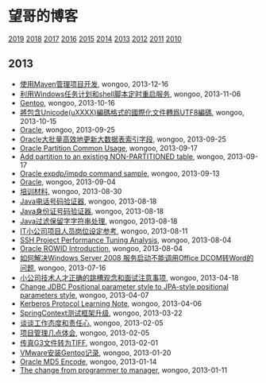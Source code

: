 # 望哥的博客
 [2019](/2019/)
 [2018](/2018/)
 [2017](/2017/)
 [2016](/2016/)
 [2015](/2015/)
 [2014](/2014/)
 [2013](/2013/)
 [2012](/2012/)
 [2011](/2011/)
 [2010](/2010/)


## 2013
* [使用Maven管理项目开发](/2013/2013-12-16-using-maven-to-manage-project), wongoo, 2013-12-16
* [利用Windows任务计划和shell脚本定时重启服务](/2013/2013-11-06-using-schedule-job-to-auto-start-service), wongoo, 2013-11-06
* [Gentoo](/2013/2013-10-16-gentoo-linux-grub-cant-start), wongoo, 2013-10-16
* [將包含Unicode(uXXXX)編碼格式的國際化文件轉爲UTF8編碼](/2013/2013-10-15-unicode-to-utf8), wongoo, 2013-10-15
* [Oracle](/2013/2013-09-25-oracleget-table-data-size), wongoo, 2013-09-25
* [Oracle大批量高效地更新大数据表索引字段](/2013/2013-09-25-oracle-efficient-to-update-index-col-of-big-table), wongoo, 2013-09-25
* [Oracle Partition Common Usage](/2013/2013-09-17-oracle-partition-common-usage), wongoo, 2013-09-17
* [Add partition to an existing NON-PARTITIONED table](/2013/2013-09-17-add-partition-to-an-existing-non-partitioned-table), wongoo, 2013-09-17
* [Oracle expdp/impdp command sample](/2013/2013-09-13-oracle-expdpimpdp-command-sample), wongoo, 2013-09-13
* [Oracle](/2013/2013-09-04-oraclerebuilding-all-unusable-indexes), wongoo, 2013-09-04
* [培训材料](/2013/2013-08-30-how-to-be-a-good-programmer), wongoo, 2013-08-30
* [Java电话号码验证器](/2013/2013-08-18-java-tel-validator), wongoo, 2013-08-18
* [Java身份证号码验证器](/2013/2013-08-18-java-id-validator), wongoo, 2013-08-18
* [Java过滤保留字字符串处理](/2013/2013-08-18-java-filter-keeping-words), wongoo, 2013-08-18
* [IT小公司项目人员岗位设定参考](/2013/2013-08-11-jobs-for-little-company), wongoo, 2013-08-11
* [SSH Project Performance Tuning Analysis](/2013/2013-08-04-ssh-project-performance-tuning-analiysis), wongoo, 2013-08-04
* [Oracle ROWID Introduction](/2013/2013-08-04-oracle-rowid), wongoo, 2013-08-04
* [如何解决Windows Server 2008 服务启动不能调用Office DCOM转Word的问题](/2013/2013-07-16-windows2008-call-dcom-problem), wongoo, 2013-07-16
* [小公司技术人才正确的跳槽观念和面试注意事项](/2013/2013-04-18-notice-tips-when-job-hopping), wongoo, 2013-04-18
* [Change JDBC Positional parameter style to JPA-style positional parameters style](/2013/2013-04-07-hql-parameters-style), wongoo, 2013-04-07
* [Kerberos Protocol Learning Note](/2013/2013-04-06-kerberos-protocol-learning-note), wongoo, 2013-04-06
* [SpringContext测试框架升级](/2013/2013-03-22-springcontext-test-framework-upgrade), wongoo, 2013-03-22
* [谈谈工作态度和责任心](/2013/2013-02-05-responsibility-and-attibute), wongoo, 2013-02-05
* [项目管理几点体会](/2013/2013-02-05-experience-of-project-management), wongoo, 2013-02-05
* [传真G3文件转为TIFF](/2013/2013-02-01-fax-g3-to-tiff), wongoo, 2013-02-01
* [VMware安装Gentoo记录](/2013/2013-01-20-vmware-install-gentoo), wongoo, 2013-01-20
* [Oracle MD5 Encode](/2013/2013-01-14-oracle-md5-encode), wongoo, 2013-01-14
* [The change from programmer to manager](/2013/2013-01-11-the-change-from-programmer-to-manager), wongoo, 2013-01-11
